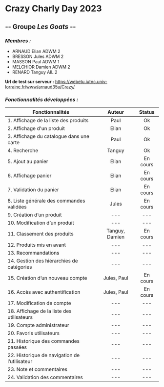 # Crazy Charly Day 2023

## -- Groupe ***Les Goats*** --

### *Membres :*

- ARNAUD Elian     ADWM 2
- BRESSON Jules    ADWM 2
- MASSON Paul      ADWM 1
- MELCHIOR Damien  ADWM 2
- RENARD Tanguy    AIL 2

**Url de test sur serveur :** https://webetu.iutnc.univ-lorraine.fr/www/arnaud35u/Crazy/

### *Fonctionnalités développées :*
| Fonctionnalités                               |     Auteur     |  Status  |
|-----------------------------------------------|:--------------:|:--------:|
| 1. Affichage de la liste des produits         |      Paul      |    Ok    |
| 2. Affichage d'un produit                     |     Elian      |    Ok    |
| 3. Affichage du catalogue dans une carte      |      Paul      |    Ok    |
| 4. Recherche                                  |     Tanguy     |    Ok    |
| 5. Ajout au panier                            |     Elian      | En cours |
| 6. Affichage panier                           |     Elian      | En cours |
| 7. Validation du panier                       |     Elian      | En cours |
| 8. Liste générale des commandes validées      |     Jules      | En cours |
| 9. Création d’un produit                      |      ---       |   ---    |
| 10. Modification d’un produit                 |      ---       |   ---    |
| 11. Classement des produits                   | Tanguy, Damien | En cours |
| 12. Produits mis en avant                     |      ---       |   ---    |
| 13. Recommandations                           |      ---       |   ---    |
| 14. Gestion des hiérarchies de catégories     |      ---       |   ---    |
| 15. Création d’un nouveau compte              |  Jules, Paul   | En cours |
| 16. Accès avec authentification               |  Jules, Paul   | En cours |
| 17. Modification de compte                    |      ---       |   ---    |
| 18. Affichage de la liste des utilisateurs    |      ---       |   ---    |
| 19. Compte administrateur                     |      ---       |   ---    |
| 20. Favoris utilisateurs                      |      ---       |   ---    |
| 21. Historique des commandes passées          |      ---       |   ---    |
| 22. Historique de navigation de l’utilisateur |      ---       |   ---    |
| 23. Note et commentaires                      |      ---       |   ---    |
| 24. Validation des commentaires               |      ---       |   ---    |